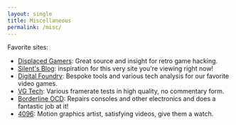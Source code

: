```yaml
---
layout: single
title: Miscellaneous
permalink: /misc/
---
```


Favorite sites:

- [Displaced Gamers](https://youtube.com/c/DisplacedGamers): Great source and insight for retro game hacking.
- [Silent's Blog](https://cookieplmonster.github.io/): inspiration for this very site you're viewing right now!
- [Digital Foundry](https://twitter.com/digitalfoundry): Bespoke tools and various tech analysis for our favorite video games.
- [VG Tech](https://youtube.com/c/VGTech): Various framerate tests in high quality, no commentary form.
- [Borderline OCD](https://youtube.com/c/BorderlineOCD): Repairs consoles and other electronics and does a fantastic job at it!
- [4096](https://youtube.com/c/4096k): Motion graphics artist, satisfying videos, give them a watch.
